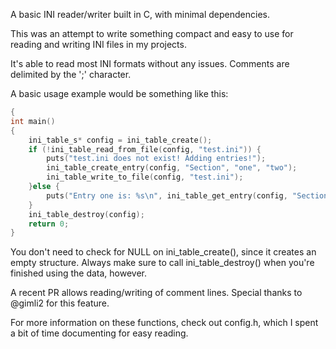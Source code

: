 A basic INI reader/writer built in C, with minimal dependencies.

This was an attempt to write something compact and easy to use for reading
and writing INI files in my projects.

It's able to read most INI formats without any issues.  Comments are delimited by
the ';' character.

A basic usage example would be something like this:
```c
{
int main()
{
    ini_table_s* config = ini_table_create();
    if (!ini_table_read_from_file(config, "test.ini")) {
        puts("test.ini does not exist! Adding entries!");
        ini_table_create_entry(config, "Section", "one", "two");
        ini_table_write_to_file(config, "test.ini");
    }else {
        puts("Entry one is: %s\n", ini_table_get_entry(config, "Section", "one"));
    }
    ini_table_destroy(config);
    return 0;
}
```

You don't need to check for NULL on ini_table_create(), since it creates an empty
structure.  Always make sure to call ini_table_destroy() when you're finished
using the data, however.

A recent PR allows reading/writing of comment lines.  Special thanks to @gimli2 for this feature.

For more information on these functions, check out config.h, which I spent a bit of time documenting for easy reading.

